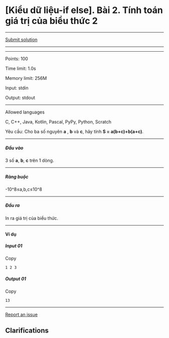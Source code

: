 # \[Kiểu dữ liệu-if else\]. Bài 2. Tính toán giá trị của biểu thức 2



---

[Submit solution](http://oj.28tech.com.vn/problem/ifelse02/submit)

---
---

Points: 100

Time limit: 1.0s

Memory limit: 256M

Input: stdin

Output: stdout

---

Allowed languages

C, C++, Java, Kotlin, Pascal, PyPy, Python, Scratch

Yêu cầu: Cho ba số nguyên **a** , **b** và **c**, hãy tính **S = a(b+c)+b(a+c)**.

---

##### Đầu vào

3 số **a**, **b**, **c** trên 1 dòng.

---

##### Ràng buộc

\-10^8≤a,b,c≤10^8

---

##### Đầu ra

In ra giá trị của biểu thức.

---

#### Ví dụ

##### Input 01

Copy

```
1 2 3

```

##### Output 01

Copy

```
13

```

---

[Report an issue](http://oj.28tech.com.vn/problem/ifelse02/tickets/new)

## Clarifications